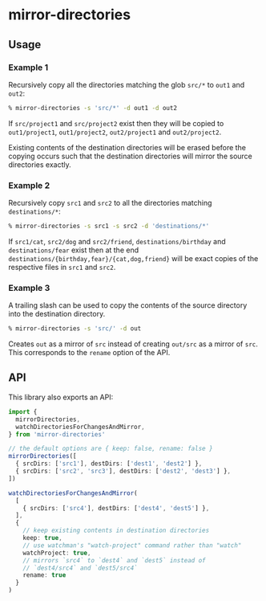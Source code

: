 # mirror-directories

## Usage

### Example 1
Recursively copy all the directories matching the glob `src/*` to `out1` and `out2`:

```bash
% mirror-directories -s 'src/*' -d out1 -d out2
```

If `src/project1` and `src/project2` exist then they will be copied to `out1/project1`, `out1/project2`, `out2/project1` and `out2/project2`.

Existing contents of the destination directories will be erased before the copying occurs such that the destination directories will mirror the source directories exactly.

### Example 2

Recursively copy `src1` and `src2` to all the directories matching `destinations/*`:

```bash
% mirror-directories -s src1 -s src2 -d 'destinations/*'
```

If `src1/cat`, `src2/dog` and `src2/friend`, `destinations/birthday` and `destinations/fear` exist then at the end `destinations/{birthday,fear}/{cat,dog,friend}` will be exact copies of the respective files in `src1` and `src2`.

### Example 3

A trailing slash can be used to copy the contents of the source directory into the destination directory.

```bash
% mirror-directories -s 'src/' -d out
```

Creates `out` as a mirror of `src` instead of creating `out/src` as a mirror of `src`. This corresponds to the `rename` option of the API.

## API

This library also exports an API:

```typescript
import {
  mirrorDirectories,
  watchDirectoriesForChangesAndMirror,
} from 'mirror-directories'

// the default options are { keep: false, rename: false }
mirrorDirectories([
  { srcDirs: ['src1'], destDirs: ['dest1', 'dest2'] },
  { srcDirs: ['src2', 'src3'], destDirs: ['dest2', 'dest3'] },
])

watchDirectoriesForChangesAndMirror(
  [
    { srcDirs: ['src4'], destDirs: ['dest4', 'dest5'] },
  ],
  {
    // keep existing contents in destination directories
    keep: true,
    // use watchman's "watch-project" command rather than "watch"
    watchProject: true,
    // mirrors `src4` to `dest4` and `dest5` instead of
    // `dest4/src4` and `dest5/src4`
    rename: true
  }
)
```
